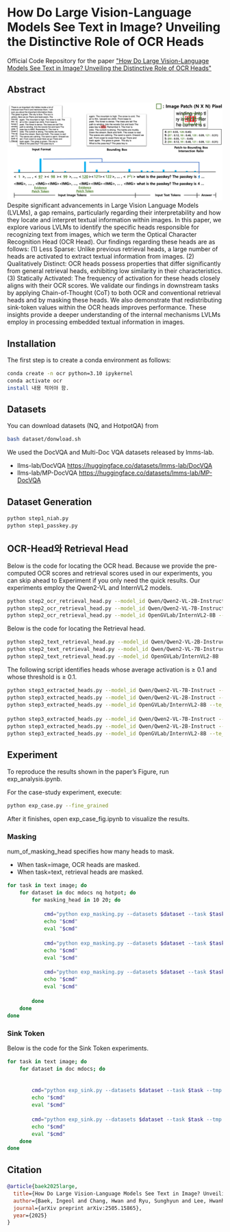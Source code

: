 # How Do Large Vision-Language Models See Text in Image? Unveiling the Distinctive Role of OCR Heads

Official Code Repository for the paper ["How Do Large Vision-Language Models See Text in Image? Unveiling the Distinctive Role of OCR Heads"](https://arxiv.org/abs/2505.15865)

## Abstract
<div align="center">
  <img alt="OCR Head Overview" src="./image/fig1.png" width="800px">
</div>
Despite significant advancements in Large Vision Language Models (LVLMs), a gap remains, particularly regarding their interpretability and how they locate and interpret textual information within images. In this paper, we explore various LVLMs to identify the specific heads responsible for recognizing text from images, which we term the Optical Character Recognition Head (OCR Head). Our findings regarding these heads are as follows: (1) Less Sparse: Unlike previous retrieval heads, a large number of heads are activated to extract textual information from images. (2) Qualitatively Distinct: OCR heads possess properties that differ significantly from general retrieval heads, exhibiting low similarity in their characteristics. (3) Statically Activated: The frequency of activation for these heads closely aligns with their OCR scores. We validate our findings in downstream tasks by applying Chain-of-Thought (CoT) to both OCR and conventional retrieval heads and by masking these heads. We also demonstrate that redistributing sink-token values within the OCR heads improves performance. These insights provide a deeper understanding of the internal mechanisms LVLMs employ in processing embedded textual information in images.


## Installation
The first step is to create a conda environment as follows:
```bash
conda create -n ocr python=3.10 ipykernel
conda activate ocr
install 내용 적어야 함.
```

## Datasets
You can download datasets (NQ, and HotpotQA) from
```bash
bash dataset/donwload.sh
```

We used the DocVQA and Multi-Doc VQA datasets released by lmms-lab.
- llms-lab/DocVQA
https://huggingface.co/datasets/lmms-lab/DocVQA
- llms-lab/MP-DocVQA
https://huggingface.co/datasets/lmms-lab/MP-DocVQA

## Dataset Generation
```bash
python step1_niah.py
python step1_passkey.py
```

## OCR-Head와 Retrieval Head 
Below is the code for locating the OCR head.
Because we provide the pre-computed OCR scores and retrieval scores used in our experiments, you can skip ahead to Experiment if you only need the quick results.
Our experiments employ the Qwen2-VL and InternVL2 models.

```bash
python step2_ocr_retrieval_head.py --model_id Qwen/Qwen2-VL-2B-Instruct --fine_grained
python step2_ocr_retrieval_head.py --model_id Qwen/Qwen2-VL-7B-Instruct --fine_grained
python step2_ocr_retrieval_head.py --model_id OpenGVLab/InternVL2-8B --fine_grained
```

Below is the code for locating the Retrieval head.
```bash
python step2_text_retrieval_head.py --model_id Qwen/Qwen2-VL-2B-Instruct
python step2_text_retrieval_head.py --model_id Qwen/Qwen2-VL-7B-Instruct
python step2_text_retrieval_head.py --model_id OpenGVLab/InternVL2-8B
```

The following script identifies heads whose average activation is ≥ 0.1 and whose threshold is ≥ 0.1.
```bash
python step3_extracted_heads.py --model_id Qwen/Qwen2-VL-7B-Instruct --te_fg_cg fg
python step3_extracted_heads.py --model_id Qwen/Qwen2-VL-2B-Instruct --te_fg_cg fg
python step3_extracted_heads.py --model_id OpenGVLab/InternVL2-8B --te_fg_cg fg

python step3_extracted_heads.py --model_id Qwen/Qwen2-VL-7B-Instruct --te_fg_cg te
python step3_extracted_heads.py --model_id Qwen/Qwen2-VL-2B-Instruct --te_fg_cg te
python step3_extracted_heads.py --model_id OpenGVLab/InternVL2-8B --te_fg_cg te
```

## Experiment
To reproduce the results shown in the paper’s Figure, run exp_analysis.ipynb.

For the case-study experiment, execute:
```bash
python exp_case.py --fine_grained
```
After it finishes, open exp_case_fig.ipynb to visualize the results.

### Masking
num_of_masking_head specifies how many heads to mask.
- When task=image, OCR heads are masked.
- When task=text, retrieval heads are masked.
```bash
for task in text image; do
    for dataset in doc mdocs nq hotpot; do
        for masking_head in 10 20; do
            
            cmd="python exp_masking.py --datasets $dataset --task $task --model_id OpenGVLab/InternVL2-8B --num_of_masking_head $masking_head --do_masking --fine_grained"
            echo "$cmd"
            eval "$cmd"
            
            cmd="python exp_masking.py --datasets $dataset --task $task --model_id Qwen/Qwen2-VL-2B-Instruct --num_of_masking_head $masking_head --do_masking --fine_grained"
            echo "$cmd"
            eval "$cmd"
            
            cmd="python exp_masking.py --datasets $dataset --task $task --model_id Qwen/Qwen2-VL-7B-Instruct --num_of_masking_head $masking_head --do_masking --fine_grained"
            echo "$cmd"
            eval "$cmd"
            
        done
    done
done
```

### Sink Token
Below is the code for the Sink Token experiments.
```bash
for task in text image; do
    for dataset in doc mdocs; do
        
            
        cmd="python exp_sink.py --datasets $dataset --task $task --tmp 1 --model_id OpenGVLab/InternVL2-8B --num_of_masking_head 2 --do_masking --unmasking --beta 0.4"
        echo "$cmd"
        eval "$cmd"

        cmd="python exp_sink.py --datasets $dataset --task $task --tmp 1 --model_id Qwen/Qwen2-VL-7B-Instruct --num_of_masking_head 2 --do_masking --unmasking --beta 0.4"
        echo "$cmd"
        eval "$cmd"
    done
done
```

## Citation
```BibTex
@article{baek2025large,
  title={How Do Large Vision-Language Models See Text in Image? Unveiling the Distinctive Role of OCR Heads},
  author={Baek, Ingeol and Chang, Hwan and Ryu, Sunghyun and Lee, Hwanhee},
  journal={arXiv preprint arXiv:2505.15865},
  year={2025}
}
```